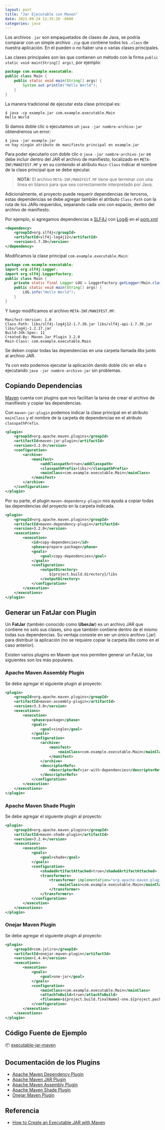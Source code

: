 ```yaml
---
layout: post
title: "Jar Ejecutable con Maven"
date: 2021-09-24 12:35:20 -0600
categories: java
---
```


Los archivos `.jar` son empaquetados de clases de Java, se podría comparar con un simple archivo `.zip` que contiene todos los `.class` de nuestra aplicación. En el pueden o no haber una o varias clases principales.

Las clases principales son las que contienen un método con la firma `public static void main(String[] args)`, por ejemplo:

```java
package com.example.executable;
public class Main {
    public static void main(String[] args) {
        System.out.println("Hello World");
    }
}
```

La manera tradicional de ejecutar esta clase principal es:

```shell
$ java -cp example.jar com.example.executable.Main
Hello World
```

Si damos doble clic o ejecutamos un `java -jar nombre-archivo-jar` obtendremos un error:

```shell
$ java -jar example.jar
no hay ningún atributo de manifiesto principal en example.jar
```

Para poder ejecutarlo con doble clic o `java -jar nombre-archivo-jar` se debe incluir dentro del JAR el archivo de manifiesto, localizado en `META-INF/MANIFEST.MF` y en su contenido el atributo `Main-Class` indicar el nombre de la clase principal que se debe ejecutar.

> **NOTA:** El archivo `META-INF/MANIFEST.MF` tiene que terminar con una línea en blanco para que sea correctamente interpretado por Java.

Adicionalmente, el proyecto puede requerir dependencias de terceros, estas dependencias se debe agregar también el atributo `Class-Path` con la ruta de los JARs requeridos, separando cada uno con espacio, dentro del archivo de manifiesto.

Por ejemplo, si agregamos dependencias a [SLF4J](http://www.slf4j.org/) con [Log4j](http://logging.apache.org/log4j/1.2/) en el [pom.xml](https://github.com/barrantesgerman/executable-jar-maven/blob/main/pom.xml)

```xml
<dependency>
    <groupId>org.slf4j</groupId>
    <artifactId>slf4j-log4j12</artifactId>
    <version>1.7.30</version>
</dependency>
```

Modificamos la clase principal `com.example.executable.Main`:

```java
package com.example.executable;
import org.slf4j.Logger;
import org.slf4j.LoggerFactory;
public class Main {
    private static final Logger LOG = LoggerFactory.getLogger(Main.class);
    public static void main(String[] args) {
        LOG.info("Hello World");
    }
}
```

Y luego modificamos el archivo `META-INF/MANIFEST.MF`:

```properties
Manifest-Version: 1.0
Class-Path: libs/slf4j-log4j12-1.7.30.jar libs/slf4j-api-1.7.30.jar libs/log4j-1.2.17.jar
Build-Jdk-Spec: 11
Created-By: Maven Jar Plugin 3.2.0
Main-Class: com.example.executable.Main
```

Se deben copiar todas las dependencias en una carpeta llamada *libs* junto al archivo JAR.

Ya con esto podemos ejecutar la aplicación dando doble clic en ella o ejecutando  `java -jar nombre-archivo-jar` sin problemas.

## Copiando Dependencias

[Maven](https://maven.apache.org/) cuenta con plugins que nos facilitan la tarea de crear el archivo de manifiesto y copiar las dependencias.

Con `maven-jar-plugin` podemos indicar la clase principal en el atributo `mainClass` y el nombre de la carpeta de dependencias en el atributo `classpathPrefix`.

```xml
<plugin>
    <groupId>org.apache.maven.plugins</groupId>
    <artifactId>maven-jar-plugin</artifactId>
    <version>3.2.0</version>
    <configuration>
        <archive>
            <manifest>
                <addClasspath>true</addClasspath>
                <classpathPrefix>libs/</classpathPrefix>
                <mainClass>com.example.executable.Main</mainClass>
            </manifest>
        </archive>
    </configuration>
</plugin>
```

Por su parte, el plugin `maven-dependency-plugin` nos ayuda a copiar todas las dependencias del proyecto en la carpeta indicada.

```xml
<plugin>
    <groupId>org.apache.maven.plugins</groupId>
    <artifactId>maven-dependency-plugin</artifactId>
    <version>3.2.0</version>
    <executions>
        <execution>
            <id>copy-dependencies</id>
            <phase>prepare-package</phase>
            <goals>
                <goal>copy-dependencies</goal>
            </goals>
            <configuration>
                <outputDirectory>
                    ${project.build.directory}/libs
                </outputDirectory>
            </configuration>
        </execution>
    </executions>
</plugin>
```


## Generar un FatJar con Plugin

Un **FatJar** (también conocido como **UberJar**) es un archivo JAR que contiene no solo sus clases, sino que también contiene dentro de él mismo todas sus dependencias. Su ventaja consiste en ser un único archivo (.jar) para distribuir la aplicación (no se requiere copiar la carpeta *libs* como en el caso anterior).

Existen varios plugins en Maven que nos permiten generar un FatJar, los siguientes son los más populares.

### Apache Maven Assembly Plugin

Se debe agregar el siguiente plugin al proyecto:

```xml
<plugin>
    <groupId>org.apache.maven.plugins</groupId>
    <artifactId>maven-assembly-plugin</artifactId>
    <version>3.3.0</version>
    <executions>
        <execution>
            <phase>package</phase>
            <goals>
                <goal>single</goal>
            </goals>
            <configuration>
                <archive>
                    <manifest>
                        <mainClass>com.example.executable.Main</mainClass>
                    </manifest>
                </archive>
                <descriptorRefs>
                    <descriptorRef>jar-with-dependencies</descriptorRef>
                </descriptorRefs>
            </configuration>
        </execution>
    </executions>
</plugin>
```

### Apache Maven Shade Plugin

Se debe agregar el siguiente plugin al proyecto:

```xml
<plugin>
    <groupId>org.apache.maven.plugins</groupId>
    <artifactId>maven-shade-plugin</artifactId>
    <version>3.2.4</version>
    <executions>
        <execution>
            <goals>
                <goal>shade</goal>
            </goals>
            <configuration>
                <shadedArtifactAttached>true</shadedArtifactAttached>
                <transformers>
                    <transformer implementation="org.apache.maven.plugins.shade.resource.ManifestResourceTransformer">
                        <mainClass>com.example.executable.Main</mainClass>
                    </transformer>
                </transformers>
            </configuration>
        </execution>
    </executions>
</plugin>
```

### Onejar Maven Plugin

Se debe agregar el siguiente plugin al proyecto:

```xml
<plugin>
    <groupId>com.jolira</groupId>
    <artifactId>onejar-maven-plugin</artifactId>
    <version>1.4.4</version>
    <executions>
        <execution>
            <goals>
                <goal>one-jar</goal>
            </goals>
            <configuration>
                <mainClass>com.example.executable.Main</mainClass>
                <attachToBuild>true</attachToBuild>
                <filename>${project.build.finalName}-one.${project.packaging}</filename>
            </configuration>
        </execution>
    </executions>
</plugin>
```

## Código Fuente de Ejemplo

📦 [executable-jar-maven](https://github.com/barrantesgerman/executable-jar-maven)

## Documentación de los Plugins

* [Apache Maven Dependency Plugin](https://maven.apache.org/plugins/maven-dependency-plugin/)
* [Apache Maven JAR Plugin](https://maven.apache.org/plugins/maven-jar-plugin/)
* [Apache Maven Assembly Plugin](https://maven.apache.org/plugins/maven-assembly-plugin/)
* [Apache Maven Shade Plugin](https://maven.apache.org/plugins/maven-shade-plugin/)
* [Onejar Maven Plugin](https://github.com/jolira/onejar-maven-plugin)

## Referencia

* [How to Create an Executable JAR with Maven](https://www.baeldung.com/executable-jar-with-maven)
